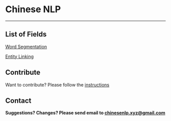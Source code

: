# Chinese NLP

---

## List of Fields

[Word Segmentation](docs/word_segmentation.md)

[Entity Linking](docs/entity_linking.md)

## Contribute

Want to contribute? Please follow the [instructions](contribute.md)

## Contact

**Suggestions? Changes? Please send email to [chinesenlp.xyz@gmail.com](mailto:chinesenlp.xyz@gmail.com)**

